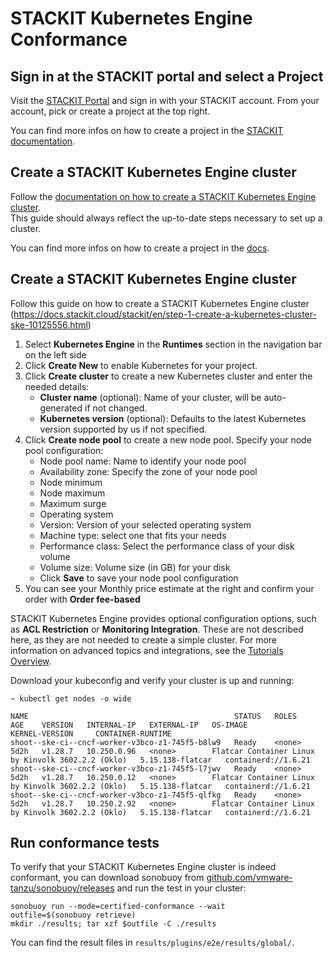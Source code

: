 # STACKIT Kubernetes Engine Conformance

## Sign in at the STACKIT portal and select a Project

Visit the [STACKIT Portal](https://portal.stackit.cloud/) and sign in with your
STACKIT account. From your account, pick or create a project at the top right.

You can find more infos on how to create a project in the [STACKIT documentation](https://docs.stackit.cloud/stackit/en/create-project-117244204.html).

## Create a STACKIT Kubernetes Engine cluster

Follow the [documentation on how to create a STACKIT Kubernetes Engine cluster](https://docs.stackit.cloud/stackit/en/step-1-create-a-kubernetes-cluster-ske-10125556.html).  
This guide should always reflect the up-to-date steps necessary to set up a
cluster.

You can find more infos on how to create a project in the [docs](https://docs.stackit.cloud/stackit/en/create-project-117244204.html).

## Create a STACKIT Kubernetes Engine cluster

Follow this guide on how to create a STACKIT Kubernetes Engine cluster (https://docs.stackit.cloud/stackit/en/step-1-create-a-kubernetes-cluster-ske-10125556.html)

1. Select **Kubernetes Engine** in the **Runtimes** section in the navigation bar on the left side
2. Click **Create New** to enable Kubernetes for your project.
3. Click **Create cluster** to create a new Kubernetes cluster and enter the needed details:
    - **Cluster name** (optional): Name of your cluster, will be auto-generated if not changed.
    - **Kubernetes version** (optional): Defaults to the latest Kubernetes version supported by us if not specified.
4. Click **Create node pool** to create a new node pool. Specify your node pool configuration:
    - Node pool name: Name to identify your node pool
    - Availability zone: Specify the zone of your node pool
    - Node minimum
    - Node maximum
    - Maximum surge
    - Operating system
    - Version: Version of your selected operating system
    - Machine type: select one that fits your needs
    - Performance class: Select the performance class of your disk volume
    - Volume size: Volume size (in GB) for your disk
    - Click **Save** to save your node pool configuration
5. You can see your Monthly price estimate at the right and confirm your order with **Order fee-based**

STACKIT Kubernetes Engine provides optional configuration options, such as
**ACL Restriction** or **Monitoring Integration**. These are not described here,
as they are not needed to create a simple cluster. For more information on
advanced topics and integrations, see the
[Tutorials Overview](https://docs.stackit.cloud/stackit/en/tutorials-ske-66683162.html).

Download your kubeconfig and verify your cluster is up and running:

```
~ kubectl get nodes -o wide

NAME                                              STATUS   ROLES    AGE    VERSION   INTERNAL-IP   EXTERNAL-IP   OS-IMAGE                                             KERNEL-VERSION     CONTAINER-RUNTIME
shoot--ske-ci--cncf-worker-v3bco-z1-745f5-b8lw9   Ready    <none>   5d2h   v1.28.7   10.250.0.96   <none>        Flatcar Container Linux by Kinvolk 3602.2.2 (Oklo)   5.15.138-flatcar   containerd://1.6.21
shoot--ske-ci--cncf-worker-v3bco-z1-745f5-l7jwv   Ready    <none>   5d2h   v1.28.7   10.250.0.12   <none>        Flatcar Container Linux by Kinvolk 3602.2.2 (Oklo)   5.15.138-flatcar   containerd://1.6.21
shoot--ske-ci--cncf-worker-v3bco-z1-745f5-qlfkg   Ready    <none>   5d2h   v1.28.7   10.250.2.92   <none>        Flatcar Container Linux by Kinvolk 3602.2.2 (Oklo)   5.15.138-flatcar   containerd://1.6.21
```

## Run conformance tests

To verify that your STACKIT Kubernetes Engine cluster is indeed conformant, you
can download sonobuoy from
[github.com/vmware-tanzu/sonobuoy/releases](https://github.com/vmware-tanzu/sonobuoy/releases)
and run the test in your cluster:

```
sonobuoy run --mode=certified-conformance --wait
outfile=$(sonobuoy retrieve)
mkdir ./results; tar xzf $outfile -C ./results
```

You can find the result files in `results/plugins/e2e/results/global/`.
